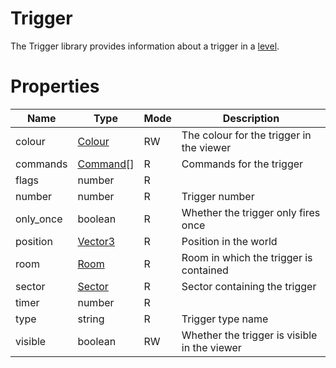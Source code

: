 # Trigger

The Trigger library provides information about a trigger in a [level](level.md).

# Properties
| Name | Type | Mode | Description |
| ---- | ---- | ---- | ---- |
| colour | [Colour](colour.md) | RW | The colour for the trigger in the viewer |
| commands | [Command](command.md)[] | R | Commands for the trigger |
| flags | number | R | |
| number | number | R | Trigger number |
| only_once | boolean | R | Whether the trigger only fires once |
| position | [Vector3](vector3.md) | R | Position in the world |
| room | [Room](room.md) | R | Room in which the trigger is contained |
| sector | [Sector](sector.md) | R | Sector containing the trigger |
| timer | number | R | |
| type | string | R | Trigger type name | 
| visible | boolean | RW | Whether the trigger is visible in the viewer |